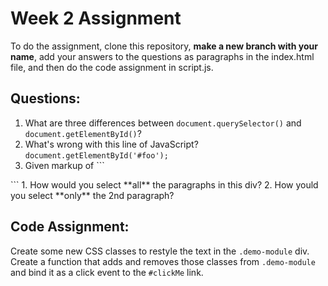 # Week 2 Assignment

To do the assignment, clone this repository, **make a new branch with your name**, add your answers to the questions as paragraphs in the index.html file, and then do the code assignment in script.js.

## Questions:
1. What are three differences between `document.querySelector()` and `document.getElementById()`?
2. What's wrong with this line of JavaScript? `document.getElementById('#foo');`
3. Given markup of ```<div class="container">
	<p id="1"></p>
	<p id="2"></p>
	<p id="3"></p>
</div>
```
  1. How would you select **all** the paragraphs in this div?
  2. How yould you select **only** the 2nd paragraph?

## Code Assignment:
Create some new CSS classes to restyle the text in the `.demo-module` div. Create a function that adds and removes those classes from `.demo-module` and bind it as a click event to the `#clickMe` link.
